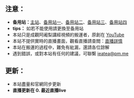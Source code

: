 ## 注意：

- **备用站：**[主站](https://www.zentea.cc)、[备用站一](https://v.zentea.cc)、[备用站二](https://zentea.cc)、[备用站三](https://tv.zentea.eu.org)、[备用站四](http://vd.zentea.cc:5244)
- **tips：** 如若不能使用請更換至备用站
- 本站只是成觀阿阇梨講經視頻的搬運者，原創在 [YouTube](https://www.youtube.com/user/abtempleorg)
- 本站不提供實時的直播畫面，觀看直播請查閲：[直播詳情](https://www.abtemple.org/index.php?route=information/information&information_id=10)
- 本站在搬運的過程中，難免有紕漏，還請各位諒解
- 遇到錯誤，或對本站有任何的建議，可聯繫 <ieatea@pm.me>

## 更新：

- 本站盡量和官網同步更新
- **直播更新在 0. 最近直播live**
